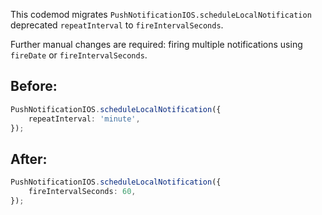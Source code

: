 This codemod migrates `PushNotificationIOS.scheduleLocalNotification` deprecated `repeatInterval` to `fireIntervalSeconds`.

Further manual changes are required: firing multiple notifications using `fireDate` or `fireIntervalSeconds`.

## Before:

```ts
PushNotificationIOS.scheduleLocalNotification({
    repeatInterval: 'minute',
});
```

## After:

```ts
PushNotificationIOS.scheduleLocalNotification({
    fireIntervalSeconds: 60,
});
```